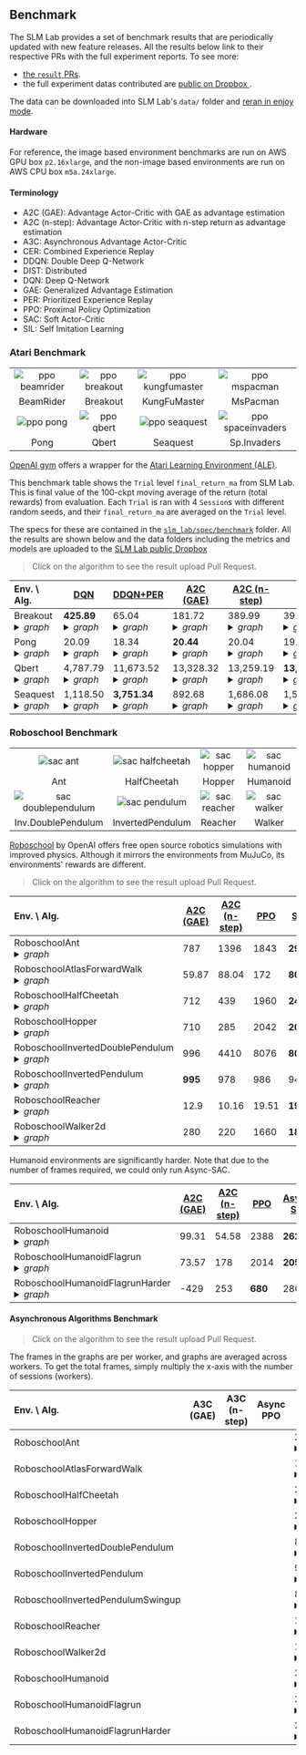 ## Benchmark

The SLM Lab provides a set of benchmark results that are periodically updated with new feature releases. All the results below link to their respective PRs with the full experiment reports. To see more:
- [the `result` PRs](https://github.com/kengz/SLM-Lab/pulls?utf8=%E2%9C%93&q=is%3Apr+label%3Aresult+).
- the full experiment datas contributed are [public on Dropbox ](https://www.dropbox.com/sh/urifraklxcvol70/AADxtt6zUNuVR6qe288JYNCNa?dl=0).

The data can be downloaded into SLM Lab's `data/` folder and [reran in enjoy mode](https://kengz.gitbooks.io/slm-lab/content/usage/lab-commands.html).

#### Hardware

For reference, the image based environment benchmarks are run on AWS GPU box `p2.16xlarge`, and the non-image based environments are run on AWS CPU box `m5a.24xlarge`.

#### Terminology

- A2C (GAE): Advantage Actor-Critic with GAE as advantage estimation
- A2C (n-step): Advantage Actor-Critic with n-step return as advantage estimation
- A3C: Asynchronous Advantage Actor-Critic
- CER: Combined Experience Replay
- DDQN: Double Deep Q-Network
- DIST: Distributed
- DQN: Deep Q-Network
- GAE: Generalized Advantage Estimation
- PER: Prioritized Experience Replay
- PPO: Proximal Policy Optimization
- SAC: Soft Actor-Critic
- SIL: Self Imitation Learning


### Atari Benchmark

|||||
|:---:|:---:|:---:|:---:|
| ![ppo beamrider](https://user-images.githubusercontent.com/8209263/63994698-689ecf00-caaa-11e9-991f-0a5e9c2f5804.gif) | ![ppo breakout](https://user-images.githubusercontent.com/8209263/63994695-650b4800-caaa-11e9-9982-2462738caa45.gif) | ![ppo kungfumaster](https://user-images.githubusercontent.com/8209263/63994690-60469400-caaa-11e9-9093-b1cd38cee5ae.gif) | ![ppo mspacman](https://user-images.githubusercontent.com/8209263/63994685-5cb30d00-caaa-11e9-8f35-78e29a7d60f5.gif) |
| BeamRider | Breakout | KungFuMaster | MsPacman |
| ![ppo pong](https://user-images.githubusercontent.com/8209263/63994680-59b81c80-caaa-11e9-9253-ed98370351cd.gif) | ![ppo qbert](https://user-images.githubusercontent.com/8209263/63994672-54f36880-caaa-11e9-9757-7780725b53af.gif) | ![ppo seaquest](https://user-images.githubusercontent.com/8209263/63994665-4dcc5a80-caaa-11e9-80bf-c21db818115b.gif) | ![ppo spaceinvaders](https://user-images.githubusercontent.com/8209263/63994624-15c51780-caaa-11e9-9c9a-854d3ce9066d.gif) |
| Pong | Qbert | Seaquest | Sp.Invaders |

[OpenAI gym](https://gym.openai.com/envs/#atari) offers a wrapper for the [Atari Learning Environment (ALE)](https://github.com/mgbellemare/Arcade-Learning-Environment).

This benchmark table shows the `Trial` level `final_return_ma` from SLM Lab. This is final value of the 100-ckpt moving average of the return (total rewards) from evaluation. Each `Trial` is ran with 4 `Session`s with different random seeds, and their `final_return_ma` are averaged on the `Trial` level.

The specs for these are contained in the [`slm_lab/spec/benchmark`](https://github.com/kengz/SLM-Lab/tree/master/slm_lab/spec/benchmark) folder. All the results are shown below and the data folders including the metrics and models are uploaded to the [SLM Lab public Dropbox](https://www.dropbox.com/sh/urifraklxcvol70/AADxtt6zUNuVR6qe288JYNCNa?dl=0)

>Click on the algorithm to see the result upload Pull Request.

| Env. \ Alg. | [DQN](https://github.com/kengz/SLM-Lab/pull/396) | [DDQN+PER](https://github.com/kengz/SLM-Lab/pull/396) | [A2C (GAE)](https://github.com/kengz/SLM-Lab/pull/396) | [A2C (n-step)](https://github.com/kengz/SLM-Lab/pull/396) | [PPO](https://github.com/kengz/SLM-Lab/pull/396) |
|:---|---|---|---|---|---|
| Breakout <details><summary><i>graph</i></summary><img src="https://user-images.githubusercontent.com/8209263/62232119-554cf680-b37a-11e9-9059-3e49bbb799d2.png"><img src="https://user-images.githubusercontent.com/8209263/62232118-554cf680-b37a-11e9-9d5b-dd2ddf527305.png"></details> | **425.89** <details><summary><i>graph</i></summary><img src="https://user-images.githubusercontent.com/8209263/62067085-c0b28f00-b1e7-11e9-9dd5-c52b6104878f.png"></details> | 65.04 <details><summary><i>graph</i></summary><img src="https://user-images.githubusercontent.com/8209263/62100441-9ba13900-b246-11e9-9373-95c6063915ab.png"></details> | 181.72 <details><summary><i>graph</i></summary><img src="https://user-images.githubusercontent.com/8209263/62230967-dd7dcc80-b377-11e9-965b-60a9f3d5a7a1.png"></details> | 389.99 <details><summary><i>graph</i></summary><img src="https://user-images.githubusercontent.com/8209263/62019989-0171c000-b176-11e9-94da-017b146afe65.png"></details> | 391.32 <details><summary><i>graph</i></summary><img src="https://user-images.githubusercontent.com/8209263/62020340-6c6fc680-b177-11e9-8aa1-9ac5c2001783.png"></details> |
| Pong <details><summary><i>graph</i></summary><img src="https://user-images.githubusercontent.com/8209263/62232135-5b42d780-b37a-11e9-9454-ff2d109ef4f4.png"><img src="https://user-images.githubusercontent.com/8209263/62232134-5b42d780-b37a-11e9-892f-a84ea8881e78.png"></details> | 20.09 <details><summary><i>graph</i></summary><img src="https://user-images.githubusercontent.com/8209263/62067100-c6a87000-b1e7-11e9-919e-ad68e4166213.png"></details> | 18.34 <details><summary><i>graph</i></summary><img src="https://user-images.githubusercontent.com/8209263/62100450-9fcd5680-b246-11e9-8170-2ad4473e8294.png"></details> | **20.44** <details><summary><i>graph</i></summary><img src="https://user-images.githubusercontent.com/8209263/62230975-e2428080-b377-11e9-8970-6917ae80c0b4.png"></details> | 20.04 <details><summary><i>graph</i></summary><img src="https://user-images.githubusercontent.com/8209263/62020247-10a53d80-b177-11e9-9f0d-1433d4d87210.png"></details> | 19.66 <details><summary><i>graph</i></summary><img src="https://user-images.githubusercontent.com/8209263/62020342-6f6ab700-b177-11e9-824e-75f431dc14ec.png"></details> |
| Qbert <details><summary><i>graph</i></summary><img src="https://user-images.githubusercontent.com/8209263/62232149-60078b80-b37a-11e9-99bb-cedc9fe064d5.png"><img src="https://user-images.githubusercontent.com/8209263/62232148-60078b80-b37a-11e9-9610-17ac447a479f.png"></details> | 4,787.79 <details><summary><i>graph</i></summary><img src="https://user-images.githubusercontent.com/8209263/62100455-a4920a80-b246-11e9-8ca5-d4dc1ce3d76f.png"></details> | 11,673.52 <details><summary><i>graph</i></summary><img src="https://user-images.githubusercontent.com/8209263/62230986-e79fcb00-b377-11e9-8861-3686954b7e1a.png"></details> | 13,328.32 <details><summary><i>graph</i></summary><img src="https://user-images.githubusercontent.com/8209263/62020263-261a6780-b177-11e9-8936-22a74d2405d3.png"></details> | 13,259.19 <details><summary><i>graph</i></summary><img src="https://user-images.githubusercontent.com/8209263/62020347-742f6b00-b177-11e9-8bfb-edfcfd44c8b7.png"></details> | **13,691.89** <details><summary><i>graph</i></summary><img src="https://user-images.githubusercontent.com/8209263/62067104-cb6d2400-b1e7-11e9-9c4f-9eaac265d7d6.png"></details> |
| Seaquest <details><summary><i>graph</i></summary><img src="https://user-images.githubusercontent.com/8209263/62232168-6bf34d80-b37a-11e9-9564-fa3609dc5c75.png"><img src="https://user-images.githubusercontent.com/8209263/62232167-6bf34d80-b37a-11e9-8db3-c79a0e78292b.png"></details> | 1,118.50 <details><summary><i>graph</i></summary><img src="https://user-images.githubusercontent.com/8209263/62100462-a9ef5500-b246-11e9-8699-9356ff81ff93.png"></details> | **3,751.34** <details><summary><i>graph</i></summary><img src="https://user-images.githubusercontent.com/8209263/62230991-ebcbe880-b377-11e9-8de4-a01379d1d61c.png"></details> | 892.68 <details><summary><i>graph</i></summary><img src="https://user-images.githubusercontent.com/8209263/62020266-29adee80-b177-11e9-83c2-fafbdbb982b9.png"></details> | 1,686.08 <details><summary><i>graph</i></summary><img src="https://user-images.githubusercontent.com/8209263/62020350-772a5b80-b177-11e9-8917-e3c8a745cd08.png"></details> | 1,583.04 <details><summary><i>graph</i></summary><img src="https://user-images.githubusercontent.com/8209263/62067113-cf994180-b1e7-11e9-870b-b9bba71f2a7e.png"></details> |


### Roboschool Benchmark

|||||
|:---:|:---:|:---:|:---:|
| ![sac ant](https://user-images.githubusercontent.com/8209263/63994867-ff6b8b80-caaa-11e9-971e-2fac1cddcbac.gif) | ![sac halfcheetah](https://user-images.githubusercontent.com/8209263/63994869-01354f00-caab-11e9-8e11-3893d2c2419d.gif) | ![sac hopper](https://user-images.githubusercontent.com/8209263/63994871-0397a900-caab-11e9-9566-4ca23c54b2d4.gif) | ![sac humanoid](https://user-images.githubusercontent.com/8209263/63994883-0befe400-caab-11e9-9bcc-c30c885aad73.gif) |
| Ant | HalfCheetah | Hopper | Humanoid |
| ![sac doublependulum](https://user-images.githubusercontent.com/8209263/63994879-07c3c680-caab-11e9-974c-06cdd25bfd68.gif) | ![sac pendulum](https://user-images.githubusercontent.com/8209263/63994880-085c5d00-caab-11e9-850d-049401540e3b.gif) | ![sac reacher](https://user-images.githubusercontent.com/8209263/63994881-098d8a00-caab-11e9-8e19-a3b32d601b10.gif) | ![sac walker](https://user-images.githubusercontent.com/8209263/63994882-0abeb700-caab-11e9-9e19-b59dc5c43393.gif) |
| Inv.DoublePendulum | InvertedPendulum | Reacher | Walker |

[Roboschool](https://github.com/openai/roboschool) by OpenAI offers free open source robotics simulations with improved physics. Although it mirrors the environments from MuJuCo, its environments' rewards are different.

>Click on the algorithm to see the result upload Pull Request.

| Env. \ Alg. | [A2C (GAE)](https://github.com/kengz/SLM-Lab/pull/416) | [A2C (n-step)](https://github.com/kengz/SLM-Lab/pull/416) | [PPO](https://github.com/kengz/SLM-Lab/pull/416) | [SAC](https://github.com/kengz/SLM-Lab/pull/416) |
|:---|---|---|---|---|
| RoboschoolAnt <details><summary><i>graph</i></summary><img src="https://user-images.githubusercontent.com/8209263/65396960-d0220480-dd60-11e9-94ed-b6be9310a3e8.png"></details> | 787 | 1396 | 1843 | **2915** |
| RoboschoolAtlasForwardWalk <details><summary><i>graph</i></summary><img src="https://user-images.githubusercontent.com/8209263/65396961-d0220480-dd60-11e9-8c0c-bc60a2c80f80.png"></details> | 59.87 | 88.04 | 172 | **800** |
| RoboschoolHalfCheetah <details><summary><i>graph</i></summary><img src="https://user-images.githubusercontent.com/8209263/65396962-d0ba9b00-dd60-11e9-904d-4592f81a1432.png"></details> | 712 | 439 | 1960 | **2497** |
| RoboschoolHopper <details><summary><i>graph</i></summary><img src="https://user-images.githubusercontent.com/8209263/65396963-d0ba9b00-dd60-11e9-9e8c-87e442d61dd4.png"></details> | 710 | 285 | 2042 | **2045** |
| RoboschoolInvertedDoublePendulum <details><summary><i>graph</i></summary><img src="https://user-images.githubusercontent.com/8209263/65396967-d0ba9b00-dd60-11e9-9f30-514aee1fb88f.png"></details> | 996 | 4410 | 8076 | **8085** |
| RoboschoolInvertedPendulum <details><summary><i>graph</i></summary><img src="https://user-images.githubusercontent.com/8209263/65396968-d1533180-dd60-11e9-8dba-c838a58b9fd3.png"></details> | **995** | 978 | 986 | 941 |
| RoboschoolReacher <details><summary><i>graph</i></summary><img src="https://user-images.githubusercontent.com/8209263/65396970-d1533180-dd60-11e9-9f5b-e57502b1b094.png"></details> | 12.9 | 10.16 | 19.51 | **19.99** |
| RoboschoolWalker2d <details><summary><i>graph</i></summary><img src="https://user-images.githubusercontent.com/8209263/65396971-d1533180-dd60-11e9-9c07-b83215f19a20.png"></details> | 280 | 220 | 1660 | **1894** |

Humanoid environments are significantly harder. Note that due to the number of frames required, we could only run Async-SAC.

| Env. \ Alg. | [A2C (GAE)](https://github.com/kengz/SLM-Lab/pull/416) | [A2C (n-step)](https://github.com/kengz/SLM-Lab/pull/416) | [PPO](https://github.com/kengz/SLM-Lab/pull/416) | [Async-SAC](https://github.com/kengz/SLM-Lab/pull/416) |
|:---|---|---|---|---|
| RoboschoolHumanoid <details><summary><i>graph</i></summary><img src="https://user-images.githubusercontent.com/8209263/65396964-d0ba9b00-dd60-11e9-9177-9bad7329ba48.png"></details> | 99.31 | 54.58 | 2388 | **2621** |
| RoboschoolHumanoidFlagrun <details><summary><i>graph</i></summary><img src="https://user-images.githubusercontent.com/8209263/65396965-d0ba9b00-dd60-11e9-8796-cc2f0efe0818.png"></details> | 73.57 | 178 | 2014 | **2056** |
| RoboschoolHumanoidFlagrunHarder <details><summary><i>graph</i></summary><img src="https://user-images.githubusercontent.com/8209263/65396966-d0ba9b00-dd60-11e9-8814-1d8c06fb0527.png"></details> | -429 | 253 | **680** | 280 |


#### Asynchronous Algorithms Benchmark

>Click on the algorithm to see the result upload Pull Request.

The frames in the graphs are per worker, and graphs are averaged across workers. To get the total frames, simply multiply the x-axis with the number of sessions (workers).

| Env. \ Alg. | A3C (GAE) | A3C (n-step) | Async PPO | [Async SAC](https://github.com/kengz/SLM-Lab/pull/404) |
|:---|---|---|---|---|
| RoboschoolAnt |  |  |  | 2525.08 <details><summary><i>graph</i></summary><img src="https://user-images.githubusercontent.com/8209263/63918070-d25aa280-c9f0-11e9-8672-2fa18987d936.png"></details> |
| RoboschoolAtlasForwardWalk |  |  |  | 1849.50 <details><summary><i>graph</i></summary><img src="https://user-images.githubusercontent.com/8209263/63918273-3c734780-c9f1-11e9-993c-d22cb0740223.png"></details> |
| RoboschoolHalfCheetah |  |  |  | 2278.03 <details><summary><i>graph</i></summary><img src="https://user-images.githubusercontent.com/8209263/63918328-56148f00-c9f1-11e9-9c77-21dfe22b581e.png"></details> |
| RoboschoolHopper |  |  |  | 2376.96 <details><summary><i>graph</i></summary><img src="https://user-images.githubusercontent.com/8209263/63918357-662c6e80-c9f1-11e9-91dd-9668fd96aa5b.png"></details> |
| RoboschoolInvertedDoublePendulum |  |  |  | 8030.81 <details><summary><i>graph</i></summary><img src="https://user-images.githubusercontent.com/8209263/63918390-75132100-c9f1-11e9-925a-c3d8e229ff78.png"></details> |
| RoboschoolInvertedPendulum |  |  |  | 966.41 <details><summary><i>graph</i></summary><img src="https://user-images.githubusercontent.com/8209263/63918442-91af5900-c9f1-11e9-8aab-9e2165fd9ecd.png"></details> |
| RoboschoolInvertedPendulumSwingup |  |  |  | 847.06 <details><summary><i>graph</i></summary><img src="https://user-images.githubusercontent.com/8209263/63918480-a1c73880-c9f1-11e9-8c19-b69c875c3143.png"></details> |
| RoboschoolReacher |  |  |  | 19.73 <details><summary><i>graph</i></summary><img src="https://user-images.githubusercontent.com/8209263/63918535-b60b3580-c9f1-11e9-8e26-4cbdd3f3c42f.png"></details> |
| RoboschoolWalker2d |  |  |  | 1386.15 <details><summary><i>graph</i></summary><img src="https://user-images.githubusercontent.com/8209263/63918584-ccb18c80-c9f1-11e9-9126-0c9e9d8ac04b.png"></details> |
| RoboschoolHumanoid |  |  |  |  2458.23 <details><summary><i>graph</i></summary><img src="https://user-images.githubusercontent.com/8209263/63919458-a260ce80-c9f3-11e9-81ee-fdee30d293a7.png"></details> |
| RoboschoolHumanoidFlagrun |  |  |  |  2056.06 <details><summary><i>graph</i></summary><img src="https://user-images.githubusercontent.com/8209263/63919472-a8ef4600-c9f3-11e9-9394-b150fd71e4a4.png"></details> |
| RoboschoolHumanoidFlagrunHarder |  |  |  |  267.36 <details><summary><i>graph</i></summary><img src="https://user-images.githubusercontent.com/8209263/63919477-ac82cd00-c9f3-11e9-9038-29df678edc60.png"></details> |
